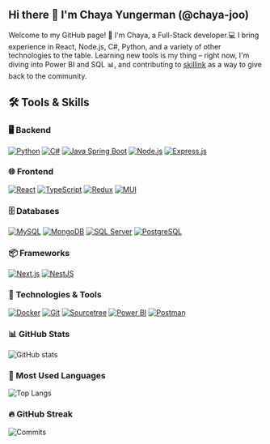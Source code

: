 ## Hi there 👋 I'm Chaya Yungerman (@chaya-joo)
Welcome to my GitHub page! 🚀 I'm Chaya, a Full-Stack developer.💻 I bring experience in React, Node.js, C#, Python, and a variety of other technologies to the table. Learning new tools is my thing – right now, I'm diving into Power BI and SQL 📊, and contributing to [skillink](https://www.skillink.org/) as a way to give back to the community.
## 🛠️ Tools & Skills  

### **🖥 Backend**  
[![Python](https://img.shields.io/badge/-Python-3776AB?style=for-the-badge&logo=python&logoColor=white)](https://www.python.org/)
[![C#](https://img.shields.io/badge/-C%23-239120?style=for-the-badge&logo=csharp&logoColor=white)](https://learn.microsoft.com/en-us/dotnet/csharp/)
[![Java Spring Boot](https://img.shields.io/badge/-Java%20Spring%20Boot-007396?style=for-the-badge&logo=spring&logoColor=white)](https://spring.io/projects/spring-boot)
[![Node.js](https://img.shields.io/badge/-Node.js-339933?style=for-the-badge&logo=nodedotjs&logoColor=white)](https://nodejs.org/)
[![Express.js](https://img.shields.io/badge/-Express.js-000000?style=for-the-badge&logo=express&logoColor=white)](https://expressjs.com/)

### **🌐 Frontend**  
[![React](https://img.shields.io/badge/-React-61DAFB?style=for-the-badge&logo=react&logoColor=black)](https://react.dev/)
[![TypeScript](https://img.shields.io/badge/-TypeScript-3178C6?style=for-the-badge&logo=typescript&logoColor=white)](https://www.typescriptlang.org/)
[![Redux](https://img.shields.io/badge/-Redux-764ABC?style=for-the-badge&logo=redux&logoColor=white)](https://redux.js.org/)
[![MUI](https://img.shields.io/badge/-MUI-007FFF?style=for-the-badge&logo=mui&logoColor=white)](https://mui.com/)

### **🗄️ Databases**  
[![MySQL](https://img.shields.io/badge/-MySQL-4479A1?style=for-the-badge&logo=mysql&logoColor=white)](https://www.mysql.com/)
[![MongoDB](https://img.shields.io/badge/-MongoDB-47A248?style=for-the-badge&logo=mongodb&logoColor=white)](https://www.mongodb.com/)
[![SQL Server](https://img.shields.io/badge/-SQL%20Server-CC2927?style=for-the-badge&logo=microsoft-sql-server&logoColor=white)](https://www.microsoft.com/en-us/sql-server/)
[![PostgreSQL](https://img.shields.io/badge/-PostgreSQL-336791?style=for-the-badge&logo=postgresql&logoColor=white)](https://www.postgresql.org/)

### **📦 Frameworks**  
[![Next.js](https://img.shields.io/badge/-Next.js-000000?style=for-the-badge&logo=next.js&logoColor=white)](https://nextjs.org/)
[![NestJS](https://img.shields.io/badge/-NestJS-E0234E?style=for-the-badge&logo=nestjs&logoColor=white)](https://nestjs.com/)

### **🔧 Technologies & Tools**  
[![Docker](https://img.shields.io/badge/-Docker-2496ED?style=for-the-badge&logo=docker&logoColor=white)](https://www.docker.com/)
[![Git](https://img.shields.io/badge/-Git-F05032?style=for-the-badge&logo=git&logoColor=white)](https://git-scm.com/)
[![Sourcetree](https://img.shields.io/badge/-Sourcetree-0052CC?style=for-the-badge&logo=sourcetree&logoColor=white)](https://www.sourcetreeapp.com/)
[![Power BI](https://img.shields.io/badge/-Power%20BI-F2C811?style=for-the-badge&logo=powerbi&logoColor=black)](https://powerbi.microsoft.com/)
[![Postman](https://img.shields.io/badge/-Postman-FF6C37?style=for-the-badge&logo=postman&logoColor=white)](https://www.postman.com/)

<!--
## 🏅 GitHub Stats & Achievements

- **Stars**: ![Stars](https://img.shields.io/github/stars/chaya-joo?style=flat-square)
- **Forks**: ![Forks](https://img.shields.io/github/forks/chaya-joo?style=flat-square)
- **Commits**: ![Commits](https://img.shields.io/github/commits-since/chaya-joo/PROJECT_1/latest?style=flat-square)
- **Branches**: ![Branches](https://img.shields.io/github/branches/chaya-joo/PROJECT_1?style=flat-square)
- **Repositories**: ![Repositories](https://img.shields.io/github/repositories/chaya-joo?style=flat-square)
- **Pull Requests**: ![Pull Requests](https://img.shields.io/github/issues-pr/chaya-joo?style=flat-square)
- -->

### **📊 GitHub Stats**
![GitHub stats](https://github-readme-stats.vercel.app/api?username=chaya-joo&show_icons=true&count_private=true&hide_title=true&hide=prs&bg_color=000000&text_color=ffffff&icon_color=79ff97)

### **🚀 Most Used Languages** 
![Top Langs](https://github-readme-stats.vercel.app/api/top-langs/?username=chaya-joo&langs_count=10&layout=compact&bg_color=000000&text_color=ffffff)

### **🔥 GitHub Streak** 
![Commits](https://github-readme-streak-stats.herokuapp.com/?user=chaya-joo&background=000000&ring=ffffff&fire=ff4500&currStreakLabel=ffffff&sideNums=ffffff&dates=ffffff&sideLabels=ffffff&currStreakNum=ffffff)




